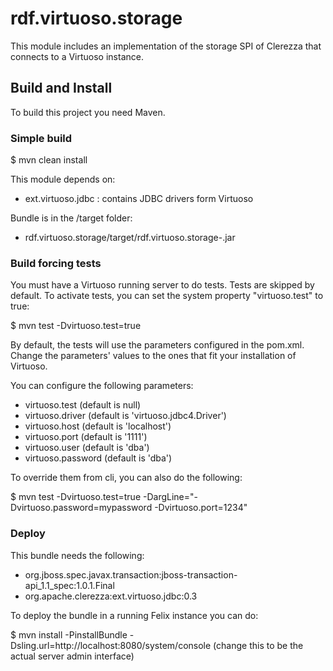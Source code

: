# rdf.virtuoso.storage

This module includes an implementation of the storage SPI of Clerezza that connects to a Virtuoso instance.

## Build and Install
To build this project you need Maven. 

### Simple build

 $ mvn clean install

This module depends on:
* ext.virtuoso.jdbc : contains JDBC drivers form Virtuoso

Bundle is in the /target folder:
* rdf.virtuoso.storage/target/rdf.virtuoso.storage-<version>.jar

### Build forcing tests
You must have a Virtuoso running server to do tests.
Tests are skipped by default.
To activate tests, you can set the system property "virtuoso.test" to true:

 $ mvn test -Dvirtuoso.test=true
 
By default, the tests will use the parameters configured in the pom.xml. Change the parameters' values to the ones that fit your installation of Virtuoso.

You can configure the following parameters:

* virtuoso.test (default is null)
* virtuoso.driver (default is 'virtuoso.jdbc4.Driver')
* virtuoso.host (default is 'localhost')
* virtuoso.port (default is '1111')
* virtuoso.user (default is 'dba')
* virtuoso.password (default is 'dba')

To override them from cli, you can also do the following:

 $ mvn test -Dvirtuoso.test=true -DargLine="-Dvirtuoso.password=mypassword -Dvirtuoso.port=1234"

### Deploy
This bundle needs the following:
* org.jboss.spec.javax.transaction:jboss-transaction-api_1.1_spec:1.0.1.Final
* org.apache.clerezza:ext.virtuoso.jdbc:0.3

To deploy the bundle in a running Felix instance you can do:

 $ mvn install -PinstallBundle -Dsling.url=http://localhost:8080/system/console (change this to be the actual server admin interface)


